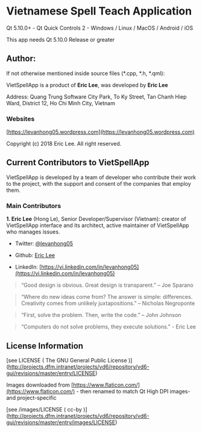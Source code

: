# Vietnamese Spell Teach Application

Qt 5.10.0+ - Qt Quick Controls 2 - Windows / Linux / MacOS / Android / iOS

This app needs Qt 5.10.0 Release or greater

## Author:

If not otherwise mentioned inside source files (*.cpp, *.h, *.qml):

VietSpellApp is a product of **Eric Lee**, was developed by **Eric Lee**

Address: Quang Trung Software City Park, To Ky Street, Tan Chanh Hiep Ward, District 12, Ho Chi Minh City, Vietnam

### Websites

[https://levanhong05.wordpress.com](https://levanhong05.wordpress.com)

Copyright (c) 2018 Eric Lee. All right reserved.

## Current Contributors to VietSpellApp

VietSpellApp is developed by a team of developer who contribute their work to the project, with the support and consent of the companies that employ them.

### Main Contributors

**1. Eric Lee** (Hong Le), Senior Developer/Supervisor (Vietnam): creator of VietSpellApp interface and its architect, active maintainer of VietSpellApp who manages issues.

* Twitter: [@levanhong05](https://twitter.com/levanhong05)

* Github: [Eric Lee](https://github.com/levanhong05)

* LinkedIn: [https://vi.linkedin.com/in/levanhong05](https://vi.linkedin.com/in/levanhong05)

> “Good design is obvious. Great design is transparent.” – Joe Sparano

> “Where do new ideas come from? The answer is simple: differences. Creativity comes from unlikely juxtapositions.” – Nicholas Negroponte

> “First, solve the problem. Then, write the code.” – John Johnson

> “Computers do not solve problems, they execute solutions.” - Eric Lee

## License Information

[see LICENSE ( The GNU General Public License )] (http://projects.dfm.intranet/projects/vd6/repository/vd6-gui/revisions/master/entry/LICENSE)

Images downloaded from [https://www.flaticon.com/](https://www.flaticon.com/) - then renamed to match Qt High DPI images- and project-specific

[see /images/LICENSE ( cc-by )] (http://projects.dfm.intranet/projects/vd6/repository/vd6-gui/revisions/master/entry/images/LICENSE)
